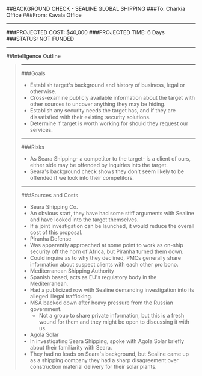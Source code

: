 ##BACKGROUND CHECK - SEALINE GLOBAL SHIPPING
###To: Charkia Office
###From: Kavala Office
***
###PROJECTED COST: $40,000
###PROJECTED TIME: 6 Days
###STATUS: NOT FUNDED

***

##Intelligence Outline

>***
>
>###Goals
>- Establish target's background and history of business, legal or otherwise.
>- Cross-examine publicly available information about the target with other sources to uncover anything they may be hiding.
>- Establish any security needs the target has, and if they are dissatisfied with their existing security solutions.
>- Determine if target is worth working for should they request our services.
>
>***
>
>###Risks
>- As Seara Shipping- a competitor to the target- is a client of ours, either side may be offended by inquiries into the target.
>  - Seara's background check shows they don't seem likely to be offended if we look into their competitors.
>
>***
>
>###Sources and Costs
>- Seara Shipping Co.
>  - An obvious start, they have had some stiff arguments with Sealine and have looked into the target themselves.
>  - If a joint investigation can be launched, it would reduce the overall cost of this proposal.
>- Piranha Defense
>  - Was apparently approached at some point to work as on-ship security off the horn of Africa, but Piranha turned them down.
>  - Could inquire as to why they declined, PMCs generally share information about suspect clients with each other pro bono.
>- Mediterranean Shipping Authority
>  - Spanish based, acts as EU's regulatory body in the Mediterranean.
>  - Had a publicized row with Sealine demanding investigation into its alleged illegal trafficking.   
>  - MSA backed down after heavy pressure from the Russian government.
>      - Not a group to share private information, but this is a fresh wound for them and they might be open to discussing it with us.
>- Agola Solar
>  - In investigating Seara Shipping, spoke with Agola Solar briefly about their familiarity with Seara.
>  - They had no leads on Seara's background, but Sealine came up as a shipping company they had a sharp disagreement over construction material delivery for their solar plants.
